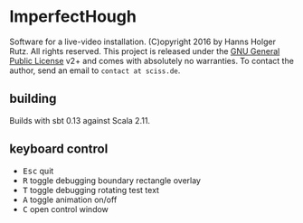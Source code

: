 # ImperfectHough

Software for a live-video installation. (C)opyright 2016 by Hanns Holger Rutz. All rights reserved. This project is released under the
[GNU General Public License](http://github.com/Sciss/ImperfectHough/blob/master/LICENSE) v2+ and comes with absolutely no warranties.
To contact the author, send an email to `contact at sciss.de`.

## building

Builds with sbt 0.13 against Scala 2.11.

## keyboard control

- <kbd>Esc</kbd> quit
- <kbd>R</kbd> toggle debugging boundary rectangle overlay
- <kbd>T</kbd> toggle debugging rotating test text
- <kbd>A</kbd> toggle animation on/off
- <kbd>C</kbd> open control window


